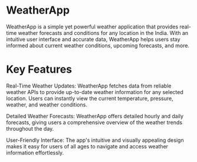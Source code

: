 # WeatherApp
WeatherApp is a simple yet powerful weather application that provides real-time weather forecasts and conditions for any location in the India.
With an intuitive user interface and accurate data, WeatherApp helps users stay informed about current weather conditions,
upcoming forecasts, and more.


# Key Features

Real-Time Weather Updates: WeatherApp fetches data from reliable weather APIs to provide up-to-date weather information for any selected location. Users can instantly view the current temperature, pressure, weather, and weather conditions.

Detailed Weather Forecasts: WeatherApp offers detailed hourly and daily forecasts, giving users a comprehensive overview of the weather trends throughout the day.

User-Friendly Interface: The app's intuitive and visually appealing design makes it easy for users of all ages to navigate and access weather information effortlessly.



